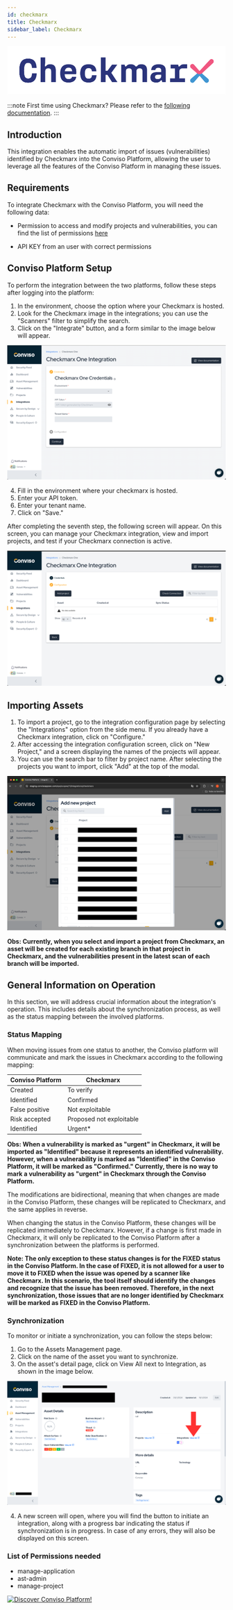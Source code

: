 ```yaml
---
id: checkmarx
title: Checkmarx
sidebar_label: Checkmarx
---
```


<div style={{textAlign: 'center'}}>

![img](../../static/img/checkmarx-logo.webp)

</div>


:::note
First time using Checkmarx? Please refer to the [following documentation](https://checkmarx.com/resource/documents/en/34965-68517-checkmarx-one-user-guide.html).
:::

## Introduction

This integration enables the automatic import of issues (vulnerabilities) identified by Checkmarx into the Conviso Platform, allowing the user to leverage all the features of the Conviso Platform in managing these issues.

## Requirements

To integrate Checkmarx with the Conviso Platform, you will need the following data:

- Permission to access and modify projects and vulnerabilities, you can find the list of permissions [here](#list-of-permissions-needed)

- API KEY from an user with correct permissions 

## Conviso Platform Setup

To perform the integration between the two platforms, follow these steps after logging into the platform:

1. In the environment, choose the option where your Checkmarx is hosted.
2. Look for the Checkmarx image in the integrations; you can use the "Scanners" filter to simplify the search.
3. Click on the "Integrate" button, and a form similar to the image below will appear.

<div style={{textAlign: 'center'}}>

![img](../../static/img/checkmarx-img1.png)

</div>

4. Fill in the environment where your checkmarx is hosted.
5. Enter your API token.
6. Enter your tenant name.
7. Click on "Save."

After completing the seventh step, the following screen will appear. On this screen, you can manage your Checkmarx integration, view and import projects, and test if your Checkmarx connection is active.

<div style={{textAlign: 'center'}}>

![img](../../static/img/checkmarx-img2.png)

</div>

## Importing Assets

1. To import a project, go to the integration configuration page by selecting the "Integrations" option from the side menu. If you already have a Checkmarx integration, click on "Configure."
2. After accessing the integration configuration screen, click on "New Project," and a screen displaying the names of the projects will appear.
3. You can use the search bar to filter by project name. After selecting the projects you want to import, click "Add" at the top of the modal.

<div style={{textAlign: 'center'}}>

![img](../../static/img/checkmarx-img3.png)

</div>

**Obs: Currently, when you select and import a project from Checkmarx, an asset will be created for each existing branch in that project in Checkmarx, and the vulnerabilities present in the latest scan of each branch will be imported.**

## General Information on Operation

In this section, we will address crucial information about the integration's operation. This includes details about the synchronization process, as well as the status mapping between the involved platforms.

### Status Mapping

When moving issues from one status to another, the Conviso platform will communicate and mark the issues in Checkmarx according to the following mapping:

<div style={{display: 'ruby-text'}}>

| Conviso Platform     | Checkmarx                |
|----------------------|--------------------------|
| Created              | To verify                |
| Identified           | Confirmed                |
| False positive       | Not exploitable          |
| Risk accepted        | Proposed not exploitable |
| Identified           | Urgent*                  |

</div>

**Obs: When a vulnerability is marked as "urgent" in Checkmarx, it will be imported as "Identified" because it represents an identified vulnerability. However, when a vulnerability is marked as "Identified" in the Conviso Platform, it will be marked as "Confirmed." Currently, there is no way to mark a vulnerability as "urgent" in Checkmarx through the Conviso Platform.**

The modifications are bidirectional, meaning that when changes are made in the Conviso Platform, these changes will be replicated to Checkmarx, and the same applies in reverse.

When changing the status in the Conviso Platform, these changes will be replicated immediately to Checkmarx. However, if a change is first made in Checkmarx, it will only be replicated to the Conviso Platform after a synchronization between the platforms is performed.

**Note: The only exception to these status changes is for the FIXED status in the Conviso Platform. In the case of FIXED, it is not allowed for a user to move it to FIXED when the issue was opened by a scanner like Checkmarx. In this scenario, the tool itself should identify the changes and recognize that the issue has been removed. Therefore, in the next synchronization, those issues that are no longer identified by Checkmarx will be marked as FIXED in the Conviso Platform.**



### Synchronization

To monitor or initiate a synchronization, you can follow the steps below:

1. Go to the Assets Management page.
2. Click on the name of the asset you want to synchronize.
3. On the asset's detail page, click on View All next to Integration, as shown in the image below.

<div style={{textAlign: 'center'}}>

![img](../../static/img/fortify-img7-new.png)

</div>

4. A new screen will open, where you will find the button to initiate an integration, along with a progress bar indicating the status if synchronization is in progress. In case of any errors, they will also be displayed on this screen.

### List of Permissions needed

- manage-application
- ast-admin
- manage-project


[![Discover Conviso Platform!](https://no-cache.hubspot.com/cta/default/5613826/interactive-125788977029.png)](https://cta-service-cms2.hubspot.com/web-interactives/public/v1/track/redirect?encryptedPayload=AVxigLKtcWzoFbzpyImNNQsXC9S54LjJuklwM39zNd7hvSoR%2FVTX%2FXjNdqdcIIDaZwGiNwYii5hXwRR06puch8xINMyL3EXxTMuSG8Le9if9juV3u%2F%2BX%2FCKsCZN1tLpW39gGnNpiLedq%2BrrfmYxgh8G%2BTcRBEWaKasQ%3D&webInteractiveContentId=125788977029&portalId=5613826)